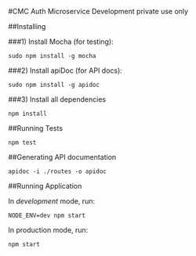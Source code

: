 #CMC Auth Microservice Development
private use only

##Installing

###1) Install Mocha (for testing):

    sudo npm install -g mocha

###2) Install apiDoc (for API docs):

    sudo npm install -g apidoc

###3) Install all dependencies
    
    npm install


##Running Tests

    npm test
    

##Generating API documentation

    apidoc -i ./routes -o apidoc


##Running Application

In *development* mode, run:

    NODE_ENV=dev npm start

In production mode, run:

    npm start
